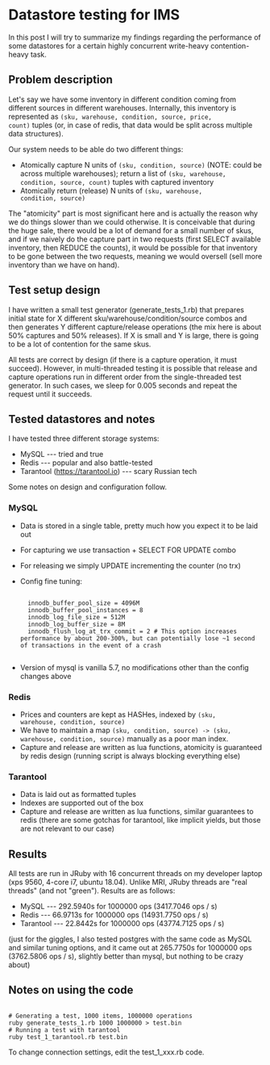 # Datastore testing for IMS

In this post I will try to summarize my findings regarding the performance of some datastores for a certain highly concurrent write-heavy contention-heavy task.

## Problem description

Let's say we have some inventory in different condition coming from different sources in different warehouses. Internally, this inventory is represented as <code>(sku, warehouse, condition, source, price, count)</code> tuples (or, in case of redis, that data would be split across multiple data structures).

Our system needs to be able do two different things:

* Atomically capture N units of <code>(sku, condition, source)</code> (NOTE: could be across multiple warehouses); return a list of `(sku, warehouse, condition, source, count)` tuples with captured inventory
* Atomically return (release) N units of <code>(sku, warehouse, condition, source)</code>

The "atomicity" part is most significant here and is actually the reason why we do things slower than we could otherwise. It is conceivable that during the huge sale, there would be a lot of demand for a small number of skus, and if we naively do the capture part in two requests (first SELECT available inventory, then REDUCE the counts), it would be possible for that inventory to be gone between the two requests, meaning we would oversell (sell more inventory than we have on hand).

## Test setup design

I have written a small test generator (generate_tests_1.rb) that prepares initial state for X different sku/warehouse/condition/source combos and then generates Y different capture/release operations (the mix here is about 50% captures and 50% releases). If X is small and Y is large, there is going to be a lot of contention for the same skus.

All tests are correct by design (if there is a capture operation, it must succeed). However, in multi-threaded testing it is possible that release and capture operations run in different order from the single-threaded test generator. In such cases, we sleep for 0.005 seconds and repeat the request until it succeeds.

## Tested datastores and notes

I have tested three different storage systems:

* MySQL --- tried and true
* Redis --- popular and also battle-tested
* Tarantool (https://tarantool.io) --- scary Russian tech

Some notes on design and configuration follow.

### MySQL

* Data is stored in a single table, pretty much how you expect it to be laid out
* For capturing we use transaction + SELECT FOR UPDATE combo
* For releasing we simply UPDATE incrementing the counter (no trx)
* Config fine tuning:

    <pre><code>
    innodb_buffer_pool_size = 4096M
    innodb_buffer_pool_instances = 8
    innodb_log_file_size = 512M
    innodb_log_buffer_size = 8M
    innodb_flush_log_at_trx_commit = 2 # This option increases performance by about 200-300%, but can potentially lose ~1 second of transactions in the event of a crash
    </code></pre>
* Version of mysql is vanilla 5.7, no modifications other than the config changes above

### Redis

* Prices and counters are kept as HASHes, indexed by <code>(sku, warehouse, condition, source)</code>
* We have to maintain a map <code>(sku, condition, source) -> (sku, warehouse, condition, source)</code> manually as a poor man index.
* Capture and release are written as lua functions, atomicity is guaranteed by redis design (running script is always blocking everything else)

### Tarantool

* Data is laid out as formatted tuples
* Indexes are supported out of the box
* Capture and release are written as lua functions, similar guarantees to redis (there are some gotchas for tarantool, like implicit yields, but those are not relevant to our case)

## Results

All tests are run in JRuby with 16 concurrent threads on my developer laptop (xps 9560, 4-core i7, ubuntu 18.04). Unlike MRI, JRuby threads are "real threads" (and not "green"). Results are as follows:

* MySQL --- 292.5940s for 1000000 ops (3417.7046 ops / s)
* Redis --- 66.9713s for 1000000 ops (14931.7750 ops / s)
* Tarantool --- 22.8442s for 1000000 ops (43774.7125 ops / s)

(just for the giggles, I also tested postgres with the same code as MySQL and similar tuning options, and it came out at 265.7750s for 1000000 ops (3762.5806 ops / s), slightly better than mysql, but nothing to be crazy about)

## Notes on using the code

<pre><code>
# Generating a test, 1000 items, 1000000 operations
ruby generate_tests_1.rb 1000 1000000 > test.bin
# Running a test with tarantool
ruby test_1_tarantool.rb test.bin
</code></pre>

To change connection settings, edit the test_1_xxx.rb code.
